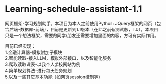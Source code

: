 # Learning-schedule-assistant-1.1
网页框架-学习规划助手，本项目为本人之前使用Python+JQuery框架的网页（包含后端-数据库-前端），目前是更新到1.1版本（在此之前有测试版，1.0），本项目只是一个想法框架，需要的同学/朋友还需要增加里面的内容，方可有实际作用。  

目前已经实现：  
1.金融计算器-模拟附加子模块  
2.智能读取-接入LLM，模拟外部接口，以及智能化服务  
3.爬取读取课表-以我个人学校网站为例  
4.简单规划算法-进行每天任务规划  
5.以及一些其它基本功能（如网页session控制等）  
